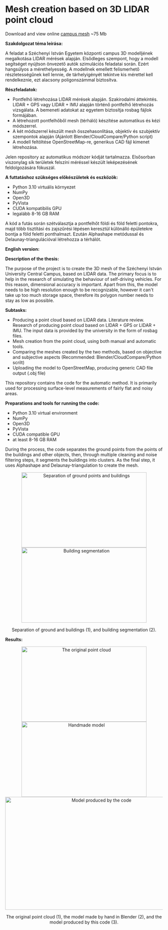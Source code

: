 # Mesh creation based on 3D LIDAR point cloud

Download and view online [campus mesh](https://laesze-my.sharepoint.com/:u:/g/personal/herno_o365_sze_hu/EWsdblWHYARNiZBbDhcDZoYBfjdZKvV1o_ZIyBcag-QRVQ?e=jLwYcq) ~75 Mb

<p>
<b>Szakdolgozat téma leírása:</b>
</p>
<p>
A feladat a Széchenyi István Egyetem központi campus 3D modelljének megalkotása LIDAR mérések alapján. Elsődleges szempont, hogy a modell segítséget nyújtson önvezető autók szimulációs feladatai során. Ezért hangsúlyos a mérethelyesség. A modellnek emellett felismerhető részletességűnek kell lennie, de tárhelyigényét tekintve kis mérettel kell rendelkeznie, ezt alacsony poligonszámmal biztosítva.
<p><b>Részfeladatok:</b></p>
<ul>
  <li>Pontfelhő létrehozása LIDAR mérések alapján. Szakirodalmi áttekintés. LIDAR + GPS vagy LIDAR + IMU alapján történő pontfelhő létrehozás vizsgálata. A bemeneti adatokat az egyetem biztosítja rosbag fájlok formájában.</li>
  <li>A létrehozott pontfelhőből mesh (térháló) készítése automatikus és kézi módszerrel.</li>
  <li>A két módszerrel készült mesh összehasonlítása, objektív és szubjektív szempontok alapján (Ajánlott Blender/CloudCompare/Python script)</li>
  <li>A modell feltöltése OpenStreetMap-re, generikus CAD fájl kimenet létrehozása.</li>
</ul>
</p>
<p>
Jelen repository az automatikus módszer kódját tartalmazza. Elsősorban viszonylag sík területek felszíni méréssel készült leképezésének feldolgozására fókuszál.
</p>
<p>
<b>A futtatáshoz szükséges előkészületek és eszközök:</b>
<ul>
  <li>Python 3.10 virtuális környezet</li>
  <li>NumPy</li>
  <li>Open3D</li>
  <li>PyVista</li>
  <li>CUDA kompatibilis GPU</li>
  <li>legalább 8-16 GB RAM</li>
</ul>
</p>
<p>
A kód a futás során szétválasztja a pontfelhőt földi és föld feletti pontokra, majd több tisztítási és zajszűrési lépésen keresztül különálló épületekre bontja a föld feletti ponthalmazt. Ezután Alphashape metódussal és Delaunay-triangulációval létrehozza a térhálót.
</p>
<p>
<b>English version:</b>
</p>
<p>
<b>Description of the thesis:</b>
</p>
<p>
The purpose of the project is to create the 3D mesh of the Széchenyi István University Central Campus, based on LIDAR data. The primary focus is to help in the research of simulating the behaviour of self-driving vehicles. For this reason, dimensional accuracy is important. Apart from this, the model needs to be high resolution enough to be recognizable, however it can't take up too much storage space, therefore its polygon number needs to stay as low as possible.
<p><b>Subtasks:</b></p>
<ul>
  <li>Producing a point cloud based on LIDAR data. Literature review. Research of producing point cloud based on LIDAR + GPS or LIDAR + IMU. The input data is provided by the university in the form of rosbag files.</li>
  <li>Mesh creation from the point cloud, using both manual and automatic tools.</li>
  <li>Comparing the meshes created by the two methods, based on objective and subjective aspects (Recommended: Blender/CloudCompare/Python scrilt)</li>
  <li>Uploading the model to OpenStreetMap, producing generic CAD file output (.obj file)</li>
</ul>
</p>
<p>
This repository contains the code for the automatic method. It is primarily used for processing surface-level measurements of fairly flat and noisy areas.
</p>
<p>
<b>Preparations and tools for running the code:</b>
<ul>
  <li>Python 3.10 virtual environment</li>
  <li>NumPy</li>
  <li>Open3D</li>
  <li>PyVista</li>
  <li>CUDA compatible GPU</li>
  <li>at least 8-16 GB RAM</li>
</ul>
</p>
<p>
During the process, the code separates the ground points from the points of the buildings and other objects, then, through multiple cleaning and noise filtering steps, it segments the buildings into clusters. As the final step, it uses Alphashape and Delaunay-triangulation to create the mesh.
</p>

<p align="center">
<img src="https://github.com/kkira07/Szakdolgozat/blob/main/output/separation.png?raw=true" width="400" height="240" alt="Separation of ground points and buildings">
<img src="https://github.com/kkira07/Szakdolgozat/blob/main/output/segmentation.png?raw=true" width="400" height="240" alt="Building segmentation">
</p>
<p align="center">
Separation of ground and buildings (1), and building segmentation (2).
</p>
<p>
<b>Results:</b>
</p>
<p align="center">
<img src="https://github.com/kkira07/Szakdolgozat/blob/main/output/cloud.png?raw=true" width="400" height="240" alt="The original point cloud">
<img src="https://github.com/kkira07/Szakdolgozat/blob/main/output/handmade_model.png?raw=true" width="400" height="240" alt="Handmade model">
<img src="https://github.com/kkira07/Szakdolgozat/blob/main/output/code_model.png?raw=true" width="600" height="360" alt="Model produced by the code">
</p>
<p align="center">
The original point cloud (1), the model made by hand in Blender (2), and the model produced by this code (3).
</p>

